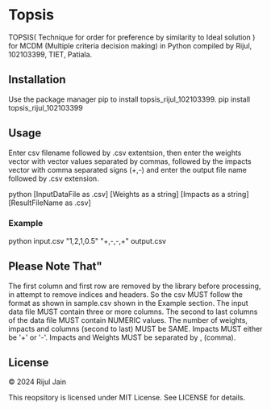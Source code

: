 # Topsis
TOPSIS( Technique for order for preference by similarity to Ideal solution ) for MCDM (Multiple criteria decision making) in Python compiled by Rijul, 102103399, TIET, Patiala. 

## Installation
Use the package manager pip to install topsis_rijul_102103399.
pip install topsis_rijul_102103399

## Usage
Enter csv filename followed by .csv extentsion, then enter the weights vector with vector values separated by commas, followed by the impacts vector with comma separated signs (+,-) and enter the output file name followed by .csv extension.

python [InputDataFile as .csv] [Weights as a string] [Impacts as a string] [ResultFileName as .csv]

### Example
python input.csv "1,2,1,0.5" "+,-,-,+" output.csv

## Please Note That"

The first column and first row are removed by the library before processing, in attempt to remove indices and headers. So the csv MUST follow the format as shown in sample.csv shown in the Example section.
The input data file MUST contain three or more columns.
The second to last columns of the data file MUST contain NUMERIC values.
The number of weights, impacts and columns (second to last) MUST be SAME.
Impacts MUST either be '+' or '-'.
Impacts and Weights MUST be separated by , (comma).

## License

© 2024 Rijul Jain

This reopsitory is licensed under MIT License. See LICENSE for details.